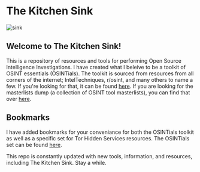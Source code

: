 # The Kitchen Sink
![sink](https://github.com/user-attachments/assets/b1a2cdef-30d9-477a-815c-39be617fa7f7)

## Welcome to The Kitchen Sink!
This is a repository of resources and tools for performing Open Source Intelligence Investigations. I have created what I beleive to be a toolkit of OSINT essentials (OSINTials). The toolkit is sourced from resources from all corners of the internet; IntelTechniques, r/osint, and many others to name a few. If you're looking for that, it can be found [here](https://github.com/OSINTI4L/The-Kitchen-Sink/blob/main/OSINTials.md). If you are looking for the masterlists dump (a collection of OSINT tool masterlists), you can find that over [here](https://github.com/OSINTI4L/The-Kitchen-Sink/blob/main/Masterlists.md).

## Bookmarks
I have added bookmarks for your conveniance for both the OSINTials toolkit as well as a specific set for Tor Hidden Services resources. The OSINTials set can be found [here](https://github.com/OSINTI4L/The-Kitchen-Sink/blob/main/Bookmarks/OSINTialBookmarks.html).

This repo is constantly updated with new tools, information, and resources, including The Kitchen Sink. Stay a while.
